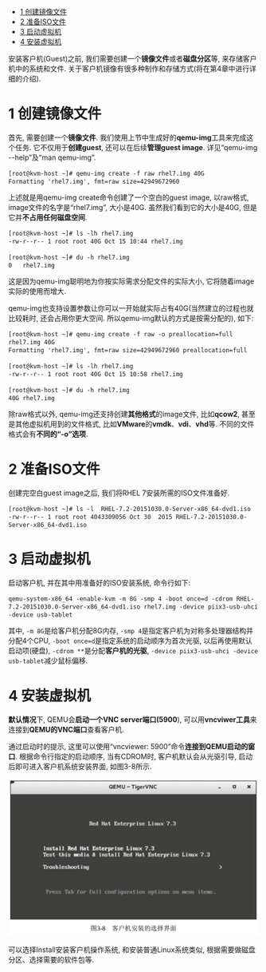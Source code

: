 
<!-- @import "[TOC]" {cmd="toc" depthFrom=1 depthTo=6 orderedList=false} -->

<!-- code_chunk_output -->

- [1 创建镜像文件](#1-创建镜像文件)
- [2 准备ISO文件](#2-准备iso文件)
- [3 启动虚拟机](#3-启动虚拟机)
- [4 安装虚拟机](#4-安装虚拟机)

<!-- /code_chunk_output -->

安装客户机(Guest)之前, 我们需要创建一个**镜像文件**或者**磁盘分区**等, 来存储客户机中的系统和文件. 关于客户机镜像有很多种制作和存储方式(将在第4章中进行详细的介绍).

# 1 创建镜像文件

首先, 需要创建一个**镜像文件**. 我们使用上节中生成好的**qemu\-img**工具来完成这个任务. 它不仅用于**创建guest**, 还可以在后续**管理guest image**. 详见“qemu\-img \-\-help”及“man qemu\-img”.

```
[root@kvm-host ~]# qemu-img create -f raw rhel7.img 40G
Formatting 'rhel7.img', fmt=raw size=42949672960
```

上述就是用qemu\-img create命令创建了一个空白的guest image, 以raw格式, image文件的名字是“rhel7.img”, 大小是40G. 虽然我们看到它的大小是40G, 但是它并**不占用任何磁盘空间**.

```
[root@kvm-host ~]# ls -lh rhel7.img
-rw-r--r-- 1 root root 40G Oct 15 10:44 rhel7.img

[root@kvm-host ~]# du -h rhel7.img
0   rhel7.img
```

这是因为qemu\-img聪明地为你按实际需求分配文件的实际大小, 它将随着image实际的使用而增大.

qemu\-img也支持设置参数让你可以一开始就实际占有40G(当然建立的过程也就比较耗时, 还会占用你更大空间. 所以qemu\-img默认的方式是按需分配的), 如下:

```
[root@kvm-host ~]# qemu-img create -f raw -o preallocation=full rhel7.img 40G
Formatting 'rhel7.img', fmt=raw size=42949672960 preallocation=full

[root@kvm-host ~]# ls -lh rhel7.img
-rw-r--r-- 1 root root 40G Oct 15 10:58 rhel7.img

[root@kvm-host ~]# du -h rhel7.img
40G rhel7.img
```

除raw格式以外, qemu\-img还支持创建**其他格式**的image文件, 比如**qcow2**, 甚至是其他虚拟机用到的文件格式, 比如**VMware**的**vmdk**、**vdi**、**vhd**等. 不同的文件格式会有**不同的“\-o”选项**.

# 2 准备ISO文件

创建完空白guest image之后, 我们将RHEL 7安装所需的ISO文件准备好.

```
[root@kvm-host ~]# ls -l  RHEL-7.2-20151030.0-Server-x86_64-dvd1.iso
-rw-r--r-- 1 root root 4043309056 Oct 30  2015 RHEL-7.2-20151030.0-Server-x86_64-dvd1.iso
```

# 3 启动虚拟机

启动客户机, 并在其中用准备好的ISO安装系统, 命令行如下:

```
qemu-system-x86_64 -enable-kvm -m 8G -smp 4 -boot once=d -cdrom RHEL-7.2-20151030.0-Server-x86_64-dvd1.iso rhel7.img -device piix3-usb-uhci -device usb-tablet
```

其中, `-m 8G`是给客户机分配8G内存, `-smp 4`是指定客户机为对称多处理器结构并分配4个CPU, `-boot once=d`是指定系统的启动顺序为首次光驱, 以后再使用默认启动项(硬盘), `-cdrom **`是分配**客户机的光驱**, `-device piix3-usb-uhci -device usb-tablet`减少鼠标偏移.

# 4 安装虚拟机

**默认情况**下, QEMU会**启动一个VNC server端口(5900**), 可以用**vncviwer工具**来连接到**QEMU的VNC端口**查看客户机.

通过启动时的提示, 这里可以使用“vncviewer: 5900”命令**连接到QEMU启动的窗口**. 根据命令行指定的启动顺序, 当有CDROM时, 客户机默认会从光驱引导, 启动后即可进入客户机系统安装界面, 如图3\-8所示.

![](./images/2019-05-15-22-58-47.png)

可以选择Install安装客户机操作系统, 和安装普通Linux系统类似, 根据需要做磁盘分区、选择需要的软件包等.
